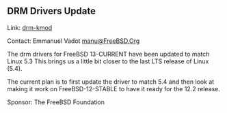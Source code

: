 ## DRM Drivers Update ##

Link: [drm-kmod](https://github.com/freebsd/drm-kmod/)

Contact: Emmanuel Vadot <manu@FreeBSD.Org>

The drm drivers for FreeBSD 13-CURRENT have been updated to match Linux 5.3
This brings us a little bit closer to the last LTS release of Linux (5.4).

The current plan is to first update the driver to match 5.4 and then look
at making it work on FreeBSD-12-STABLE to have it ready for the 12.2 release.

Sponsor: The FreeBSD Foundation
